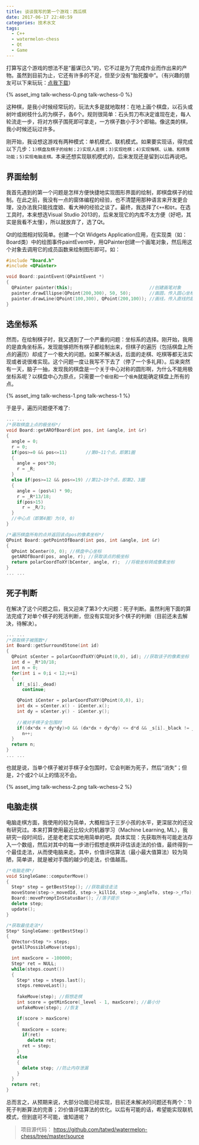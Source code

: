```yaml
---
title: 谈谈我写的第一个游戏：西瓜棋
date: 2017-06-17 22:40:59
categories: 技术水文
tags:
  - C++
  - watermelon-chess
  - Qt
  - Game
---
```


打算写这个游戏的想法不是“蓄谋已久”的，它不过是为了完成作业而作出来的产物。虽然到目前为止，它还有许多的不足，但至少没有“胎死腹中”。（有兴趣的朋友可以下来玩玩：[点我下载](https://github.com/tatwd/watermelon-chess/raw/master/wiki-resources/downloads/watermelon-chess-1.6.1-install.exe)）

{% asset_img talk-wchess-0.png talk-wchess-0 %}

这种棋，是我小时候经常玩的，玩法大多是就地取材：在地上画个棋盘，以石头或树叶或树枝什么的为棋子，各6个。规则很简单：石头剪刀布决定谁现在走，每人轮流走一步，将对方棋子围死即可拿走，一方棋子数小于3个即输。像这类的棋，我小时候还玩过许多。

刚开始，我设想这游戏有两种模式：单机模式、联机模式。如果要实现话，得完成以下几步：`1)棋盘及棋子的绘制；2)实现人走棋；3)实现吃棋；4)实现悔棋、认输、和棋等 功能；5)实现电脑走棋。`本来还想实现联机模式的，后来发现还是留到以后再说吧。

## 界面绘制

我首先遇到的第一个问题是怎样方便快捷地实现图形界面的绘制，即棋盘棋子的绘制。在此之前，我没有一点的窗体编程的经验，也不清楚用那种语言来开发更合理，没办法我只能找度娘、看大神的经验之谈了。最终，我选择了`C++`和`Qt`。在选工具时，本来想选Visual Studio 2013的，后来发现它的内库不太方便（好吧，其实是我看不太懂），所以就放弃了，选了Qt。

Qt的绘图相对较简单。创建一个Qt Widgets Application应用，在实现类（如：Board类）中的绘图事件paintEvent中，用QPainter创建一个画笔对象，然后用这个对象去调用它的成员函数来绘制图形即可。如：

``` cpp
#include "Board.h"
#include <QPainter>

void Board::paintEvent(QPaintEvent *)
{
  QPainter painter(this);                             //创建画笔对象
  painter.drawEllipse(QPoint(200,300), 50, 50);       //画圆，传入圆心坐标、长轴、短轴
  painter.drawLine(QPoint(100,300), QPoint(200,100)); //画线，传入直线的起点、终点坐标
}
```

## 选坐标系

<!-- more -->

然而，在绘制棋子时，我又遇到了一个严重的问题：坐标系的选择。刚开始，我用的是直角坐标系，发现能够把所有棋子都绘制出来，但棋子的遍历（包括棋盘上所点的遍历）却成了一个极大的问题。如果不解决话，后面的走棋、吃棋等都无法实现或者说很难实现。这个问题一度让我写不下去了（停了一个多礼拜）。后来突然有一天，脑子一抽，发现我的棋盘是一个关于中心对称的圆形啊，为什么不能用极坐标系呢？以棋盘中心为原点，只需要一个`极径`和一个`极角`就能确定棋盘上所有的点。

{% asset_img talk-wchess-1.png talk-wchess-1 %}

于是乎，遍历问题便不难了:

``` cpp
... ...
/*获取棋盘上点的极坐标*/
void Board::getAROfBoard(int pos, int &angle, int &r)
{
  angle = 0;
  r = 0;
  if(pos>=0 && pos<=11)       //第0~11个点，即第1圈
  {
    angle = pos*30;
    r = _R;
  }
  else if(pos>=12 && pos<=19) //第12~19个点，即第2、3圈
  {
    angle = (pos%4) * 90;
    r = _R*13/18;
    if(pos>15)
      r = _R/3;
  }
  //中心点（即第4圈）为(0, 0)
}

/*遍历棋盘所有的点并返回该点pos的像素坐标*/
QPoint Board::getPointOfBoard(int pos, int &angle, int &r)
{
  QPoint bCenter(0, 0); //棋盘中心坐标
  getAROfBoard(pos, angle, r); //获取该点的极坐标
  return polarCoordToXY(bCenter, angle, r);  //将极坐标转成像素坐标
}
... ...
```

## 死子判断

在解决了这个问题之后，我又迎来了第3个大问题：死子判断。虽然利用下面的算法完成了对单个棋子的死活判断，但没有实现对多个棋子的判断（目前还未去解决，待解决）。

``` cpp
... ...
/*获取棋子被围数*/
int Board::getSurroundStone(int id)
{
  QPoint sCenter = polarCoordToXY(QPoint(0,0), id); //获取该子的像素坐标
  int d = _R*10/18;
  int n = 0;
  for(int i = 0;i < 12;++i)
  {
    if(_s[i]._dead)
      continue;

    QPoint iCenter = polarCoordToXY(QPoint(0,0), i);
    int dx = sCenter.x() - iCenter.x();
    int dy = sCenter.y() - iCenter.y();
    
    //被对手棋子全包围时
    if((dx*dx + dy*dy)>0 && (dx*dx + dy*dy) <= d*d && _s[i]._black != _s[id]._black) 
      n++;
  }
  return n;
}
... ...
```

也就是说，当单个棋子被对手棋子全包围时，它会判断为死子，然后“消失”；但是，2个或2个以上的情况不会。

{% asset_img talk-wchess-2.png talk-wchess-2 %}

## 电脑走棋

电脑走棋方面，我使用的较为简单，大概相当于三岁小孩的水平，更深层次的还没有研究过。本来打算使用最近比较火的机器学习（Machine Learning, ML），我研究一段时间后，还是老老实实地用简单的吧。具体实现：先获取所有可能走法存入一个数组，然后对其中的每一步进行假想走棋并评估该走法的价值，最终得到一个最佳走法，从而使电脑来走。其中，价值评估算法（最小最大值算法）较为简陋，简单讲，就是被对手围的越少的走法，价值越高。

``` cpp
/*电脑走棋*/
void SingleGame::computerMove()
{
  Step* step = getBestStep(); //获取最佳走法
  moveStone(step->_movedId, step->_killId, step->_angleTo, step->_rTo); //走棋
  Board::movePromptInStatusBar(); //落子提示
  delete step;
  update();
}

/*获取最佳走法*/
Step* SingleGame::getBestStep()
{
  QVector<Step *> steps;
  getAllPossibleMove(steps);

  int maxScore = -100000;
  Step* ret = NULL;
  while(steps.count())
  {
    Step* step = steps.last();
    steps.removeLast();
    
    fakeMove(step); //假想走棋
    int score = getMinScore(_level - 1, maxScore); //最小分
    unfakeMove(step); //恢复

    if(score > maxScore)
    {
      maxScore = score;
      if(ret)
        delete ret;
      ret = step;
    }
    else
    {
      delete step; //防止内存泄漏
    }
  }
  return ret;
}
```

总而言之，从预期来说，大部分功能已经实现，目前还未解决的问题还有两个：1)死子判断算法的完善；2)价值评估算法的优化。以后有可能的话，希望能实现联机模式，但到底可不可能，谁知道呢？

> 项目源代码： https://github.com/tatwd/watermelon-chess/tree/master/source